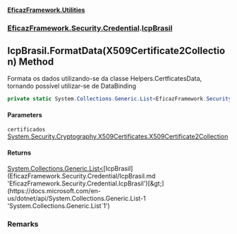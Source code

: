 #### [EficazFramework.Utilities](EficazFrameworkData.md 'EficazFramework Data')
### [EficazFramework.Security.Credential](EficazFrameworkData.md#EficazFramework.Security.Credential 'EficazFramework.Security.Credential').[IcpBrasil](EficazFramework.Security.Credential/IcpBrasil.md 'EficazFramework.Security.Credential.IcpBrasil')

## IcpBrasil.FormatData(X509Certificate2Collection) Method

Formata os dados utilizando-se da classe Helpers.CertficatesData, tornando possível utilizar-se de DataBinding

```csharp
private static System.Collections.Generic.List<EficazFramework.Security.Credential.IcpBrasil> FormatData(System.Security.Cryptography.X509Certificates.X509Certificate2Collection certificados);
```
#### Parameters

<a name='EficazFramework.Security.Credential.IcpBrasil.FormatData(System.Security.Cryptography.X509Certificates.X509Certificate2Collection).certificados'></a>

`certificados` [System.Security.Cryptography.X509Certificates.X509Certificate2Collection](https://docs.microsoft.com/en-us/dotnet/api/System.Security.Cryptography.X509Certificates.X509Certificate2Collection 'System.Security.Cryptography.X509Certificates.X509Certificate2Collection')

#### Returns
[System.Collections.Generic.List&lt;](https://docs.microsoft.com/en-us/dotnet/api/System.Collections.Generic.List-1 'System.Collections.Generic.List`1')[IcpBrasil](EficazFramework.Security.Credential/IcpBrasil.md 'EficazFramework.Security.Credential.IcpBrasil')[&gt;](https://docs.microsoft.com/en-us/dotnet/api/System.Collections.Generic.List-1 'System.Collections.Generic.List`1')

### Remarks